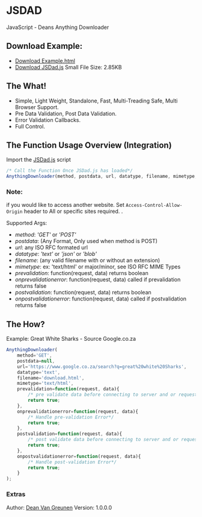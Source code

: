 # JSDAD
JavaScript - Deans Anything Downloader

## Download Example:
- [Download Example.html](https://rawgit.com/DeanVanGreunen/JSDAD/master/example.html)
- [Download JSDad.js](https://rawgit.com/DeanVanGreunen/JSDAD/master/jsdad.js) Small File Size: 2.85KB

## The What!
 - Simple, Light Weight, Standalone, Fast, Multi-Treading Safe, Multi Browser Support.
 - Pre Data Validation, Post Data Validation.
 - Error Validation Callbacks.
 - Full Control.
 
## The Function Usage Overview (Integration)
Import the [JSDad.js](https://cdn.rawgit.com/DeanVanGreunen/JSDAD/master/jsdad.js) script
```javascript
/* Call the Function Once JSDad.js has loaded*/
AnythingDownloader(method, postdata, url, datatype, filename, mimetype, prevalidation, onprevalidationerror, postvalidation,  onpostvalidationerror);
```
### Note:
if you would like to access another website.
Set `Access-Control-Allow-Origin` header to All or specific sites required. .

Supported Args:
- *method*: _'GET'_ or _'POST'_
- *postdata*: (Any Format, Only used when method is POST)
- *url*: any ISO RFC formated url
- *datatype*: _'text'_ or _'json'_ or _'blob'_
- *filename*: (any valid filename with or without an extension)
- *mimetype*: ex: 'text/html' or major/minor, see ISO RFC MIME Types
- *prevalidation*: function(request, data) returns boolean
- *onprevalidationerror*: function(request, data) called if prevalidation returns false
- *postvalidation*: function(request, data) returns boolean
- *onpostvalidationerror*: function(request, data) called if postvalidation returns false


## The How?
Example: Great White Sharks - Source Google.co.za
```javascript
AnythingDownloader(
    method='GET', 
    postdata=null,
    url='https://www.google.co.za/search?q=great%20white%20Sharks',
    datatype='text',
    filename='download.html',
    mimetype='text/html',
    prevalidation=function(request, data){
        /* pre validate data before connecting to server and or request and return a boolean value*/
        return true;
    },
    onprevalidationerror=function(request, data){
        /* Handle pre-validation Error*/
        return true;
    },
    postvalidation=function(request, data){ 
        /* post validate data before connecting to server and or request and return a boolean value*/
        return true;
    },
    onpostvalidationerror=function(request, data){
        /* Handle post-validation Error*/
        return true;
    }
);
```
### Extras
Author: [Dean Van Greunen](mailto:deanvg9000@gmail.com)
Version: 1.0.0.0
